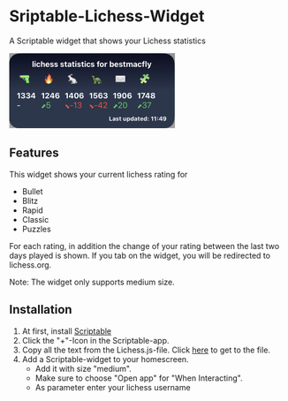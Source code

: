 # Sriptable-Lichess-Widget
A Scriptable widget that shows your Lichess statistics

<img src="Screenshot.png" width=300/>

## Features
This widget shows your current lichess rating for 
- Bullet
- Blitz
- Rapid
- Classic
- Puzzles

For each rating, in addition the change of your rating between the last two days played is shown.
If you tab on the widget, you will be redirected to lichess.org.

Note: The widget only supports medium size.

## Installation

1. At first, install [Scriptable](https://apps.apple.com/de/app/scriptable/id1405459188)
2. Click the "+"-Icon in the Scriptable-app.
3. Copy all the text from the Lichess.js-file. Click [here](https://github.com/bestmacfly/Scriptables-lichess-Widget/blob/main/Lichess.js)  to get to the file.
5. Add a Scriptable-widget to your homescreen.
   * Add it with size "medium".
   * Make sure to choose "Open app" for "When Interacting".
   * As parameter enter your lichess username

